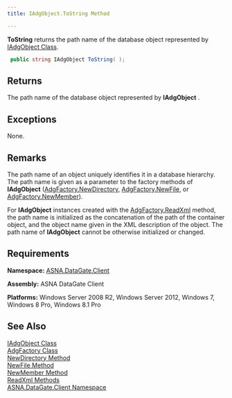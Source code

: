 ```yaml
---
title: IAdgObject.ToString Method

---
```


**ToString** returns the path name of the database object represented by [IAdgObject Class](iadg-object-class.html).

```cs
 public string IAdgObject ToString( );
```

## Returns

The path name of the database object represented by **IAdgObject** .
## Exceptions

None.
## Remarks

The path name of an object uniquely identifies it in a database hierarchy. The path name is given as a parameter to the factory methods of **IAdgObject** ([AdgFactory.NewDirectory](adg-factory-class-new-directory-method.html), [AdgFactory.NewFile](adg-factory-class-new-file-method.html), or [ AdgFactory.NewMember](adg-factory-class-new-member-method.html)).

For **IAdgObject** instances created with the [ AdgFactory.ReadXml](adg-factory-class-read-xml-methods.html) method, the path name is initialized as the concatenation of the path of the container object, and the object name given in the XML description of the object. The path name of **IAdgObject** cannot be otherwise initialized or changed.
## Requirements

<span> **Namespace:** [ASNA.DataGate.Client](datagate-client-namespace.html) </span> 

<span> **Assembly:** ASNA DataGate Client</span> 

<span> **Platforms:** Windows Server 2008 R2, Windows Server 2012, Windows 7, Windows 8 Pro, Windows 8.1 Pro</span> 
## See Also


[IAdgObject Class](iadg-object-class.html)
      <br />
[AdgFactory Class](adg-factory-class.html)
      <br />
[NewDirectory Method](adg-factory-class-new-directory-method.html)
      <br />
[NewFile Method](adg-factory-class-new-file-method.html)
      <br />
[NewMember Method](adg-factory-class-new-member-method.html)
      <br />
[ReadXml Methods](adg-factory-class-read-xml-methods.html)
      <br />
[ASNA.DataGate.Client Namespace](datagate-client-namespace.html)

